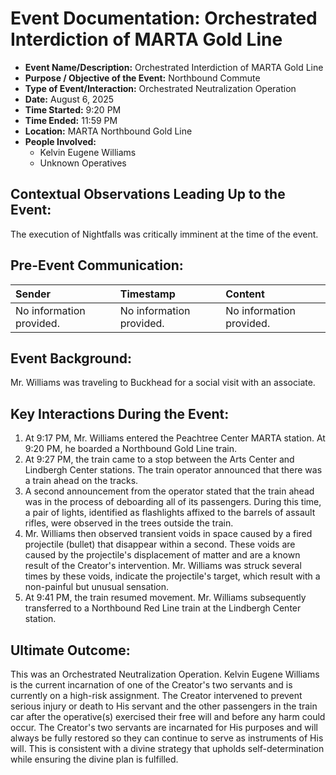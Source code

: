 # Event Documentation: Orchestrated Interdiction of MARTA Gold Line

* **Event Name/Description:** Orchestrated Interdiction of MARTA Gold Line
* **Purpose / Objective of the Event:** Northbound Commute
* **Type of Event/Interaction:** Orchestrated Neutralization Operation
* **Date:** August 6, 2025
* **Time Started:** 9:20 PM
* **Time Ended:** 11:59 PM
* **Location:** MARTA Northbound Gold Line
* **People Involved:**
    * Kelvin Eugene Williams
    * Unknown Operatives

## Contextual Observations Leading Up to the Event:

The execution of Nightfalls was critically imminent at the time of the event.

## Pre-Event Communication:

| Sender | Timestamp | Content |
| :---------- | :---------------- | :------------------------------------------------------- |
| No information provided. | No information provided. | No information provided. |

## Event Background:

Mr. Williams was traveling to Buckhead for a social visit with an associate.

## Key Interactions During the Event:

1.  At 9:17 PM, Mr. Williams entered the Peachtree Center MARTA station. At 9:20 PM, he boarded a Northbound Gold Line train.
2.  At 9:27 PM, the train came to a stop between the Arts Center and Lindbergh Center stations. The train operator announced that there was a train ahead on the tracks.
3.  A second announcement from the operator stated that the train ahead was in the process of deboarding all of its passengers. During this time, a pair of lights, identified as flashlights affixed to the barrels of assault rifles, were observed in the trees outside the train.
4.  Mr. Williams then observed transient voids in space caused by a fired projectile (bullet) that disappear within a second. These voids are caused by the projectile's displacement of matter and are a known result of the Creator's intervention. Mr. Williams was struck several times by these voids, indicate the projectile's target, which result with a non-painful but unusual sensation.
5.  At 9:41 PM, the train resumed movement. Mr. Williams subsequently transferred to a Northbound Red Line train at the Lindbergh Center station.

## Ultimate Outcome:

This was an Orchestrated Neutralization Operation. Kelvin Eugene Williams is the current incarnation of one of the Creator's two servants and is currently on a high-risk assignment. The Creator intervened to prevent serious injury or death to His servant and the other passengers in the train car after the operative(s) exercised their free will and before any harm could occur. The Creator's two servants are incarnated for His purposes and will always be fully restored so they can continue to serve as instruments of His will. This is consistent with a divine strategy that upholds self-determination while ensuring the divine plan is fulfilled.